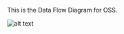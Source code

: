 This is the Data Flow Diagram for OSS.


![alt text](https://cloud.githubusercontent.com/assets/9740504/19226882/2547fc44-8e77-11e6-8cb8-05aad5412d50.png)

